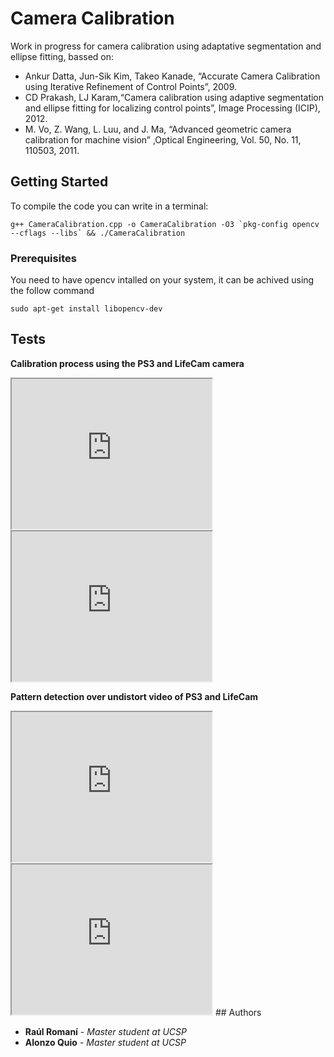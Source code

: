 # Camera Calibration
Work in progress for camera calibration using adaptative segmentation and ellipse fitting, bassed on:
- Ankur Datta, Jun-Sik Kim, Takeo Kanade, “Accurate Camera Calibration using Iterative Refinement of Control Points”, 2009.
- CD Prakash, LJ Karam,“Camera calibration using adaptive segmentation and ellipse fitting for localizing control points”, Image Processing (ICIP), 2012.
- M. Vo, Z. Wang, L. Luu, and J. Ma, “Advanced geometric camera calibration for machine vision” ,Optical Engineering, Vol. 50, No. 11, 110503, 2011.

## Getting Started

To compile the code you can write in a terminal:

```
g++ CameraCalibration.cpp -o CameraCalibration -O3 `pkg-config opencv --cflags --libs` && ./CameraCalibration
```

### Prerequisites

You need to have opencv intalled on your system, it can be achived using the follow command

```
sudo apt-get install libopencv-dev
```

## Tests

**Calibration process using the PS3 and LifeCam camera**
<iframe src="https://drive.google.com/file/d/1-6Stt6fTLUBsY4v49cVZLxBB-sPrC_EZ/preview" width="320" height="240"></iframe>
<iframe src="https://drive.google.com/file/d/1bPcLLcuMQbmUxh6Cvmk4N40Jo71PfTUT/preview" width="320" height="240"></iframe>

**Pattern detection over undistort video of PS3 and LifeCam**
<iframe src="https://drive.google.com/file/d/1zCcGjmSh6GJETwaMNEnVtpMD_gMn_QfL/preview" width="320" height="240"></iframe>
<iframe src="https://drive.google.com/file/d/1bcuVyZn0pAIsiBMWQGvWYgB4nIPh-vdR/preview" width="320" height="240"></iframe>
## Authors

* **Raúl Romaní** - *Master student at UCSP*
* **Alonzo Quio** - *Master student at UCSP*
